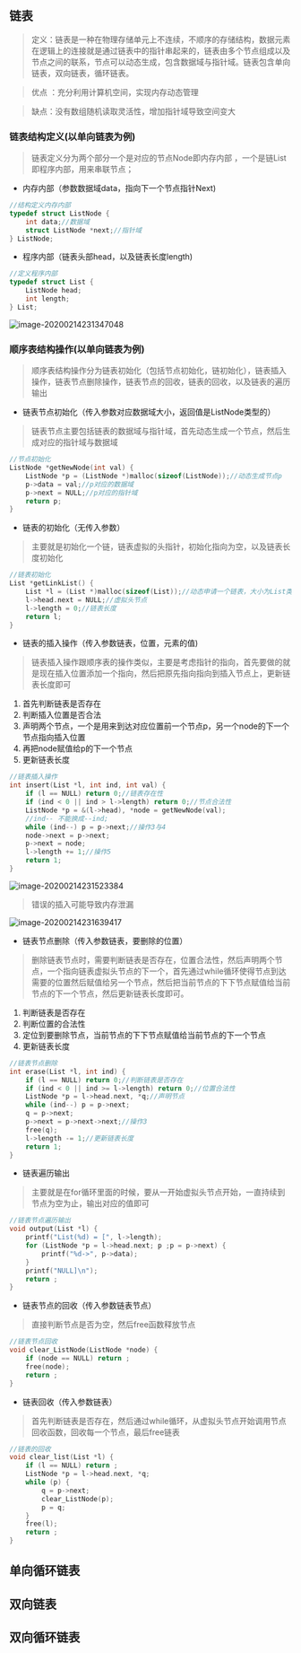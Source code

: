 ## 链表

> 定义：链表是一种在物理存储单元上不连续，不顺序的存储结构，数据元素在逻辑上的连接就是通过链表中的指针串起来的，链表由多个节点组成以及节点之间的联系，节点可以动态生成，包含数据域与指针域。链表包含单向链表，双向链表，循环链表。

> 优点 ：充分利用计算机空间，实现内存动态管理

> 缺点：没有数组随机读取灵活性，增加指针域导致空间变大

### 链表结构定义(以单向链表为例)

> 链表定义分为两个部分一个是对应的节点Node即内存内部 ，一个是链List即程序内部，用来串联节点；

- 内存内部（参数数据域data，指向下一个节点指针Next)

``` c
//结构定义内存内部
typedef struct ListNode {
	int data;//数据域 
	struct ListNode *next;//指针域 
} ListNode;
```

- 程序内部（链表头部head，以及链表长度length)

``` c
//定义程序内部
typedef struct List {
	ListNode head;
	int length; 
} List;
```

![image-20200214231347048](https://github.com/hello-sources/Relative_Things/blob/master/img/Data-Structure_img/image-20200214231347048.png?raw=true)

### 顺序表结构操作(以单向链表为例)

> 顺序表结构操作分为链表初始化（包括节点初始化，链初始化），链表插入操作，链表节点删除操作，链表节点的回收，链表的回收，以及链表的遍历输出

- 链表节点初始化（传入参数对应数据域大小，返回值是ListNode类型的）

> 链表节点主要包括链表的数据域与指针域，首先动态生成一个节点，然后生成对应的指针域与数据域

``` c
//节点初始化 
ListNode *getNewNode(int val) {
	ListNode *p = (ListNode *)malloc(sizeof(ListNode));//动态生成节点p
	p->data = val;//p对应的数据域
	p->next = NULL;//p对应的指针域
	return p;
} 
```

- 链表的初始化（无传入参数）

> 主要就是初始化一个链，链表虚拟的头指针，初始化指向为空，以及链表长度初始化

``` c
//链表初始化
List *getLinkList() {
	List *l = (List *)malloc(sizeof(List));//动态申请一个链表，大小为List类型
	l->head.next = NULL;//虚拟头节点
	l->length = 0;//链表长度
	return l;
}
```

- 链表的插入操作（传入参数链表，位置，元素的值)

> 链表插入操作跟顺序表的操作类似，主要是考虑指针的指向，首先要做的就是现在插入位置添加一个指向，然后把原先指向指向到插入节点上，更新链表长度即可

1. 首先判断链表是否存在
2. 判断插入位置是否合法
3. 声明两个节点，一个是用来到达对应位置前一个节点p，另一个node的下一个节点指向插入位置
4. 再把node赋值给p的下一个节点
5. 更新链表长度

``` c
//链表插入操作
int insert(List *l, int ind, int val) {
	if (l == NULL) return 0;//链表存在性
	if (ind < 0 || ind > l->length) return 0;//节点合法性
	ListNode *p = &(l->head), *node = getNewNode(val);
	//ind-- 不能换成--ind; 
	while (ind--) p = p->next;//操作3与4
	node->next = p->next;
	p->next = node;
	l->length += 1;//操作5
	return 1;
} 
```

![image-20200214231523384](https://github.com/hello-sources/Relative_Things/blob/master/img/Data-Structure_img/image-20200214231523384.png?raw=true)

> 错误的插入可能导致内存泄漏

![image-20200214231639417](https://github.com/hello-sources/Relative_Things/blob/master/img/Data-Structure_img/image-20200214231639417.png?raw=true)

- 链表节点删除（传入参数链表，要删除的位置）

> 删除链表节点时，需要判断链表是否存在，位置合法性，然后声明两个节点，一个指向链表虚拟头节点的下一个，首先通过while循环使得节点到达需要的位置然后赋值给另一个节点，然后把当前节点的下下节点赋值给当前节点的下一个节点，然后更新链表长度即可。

1. 判断链表是否存在
2. 判断位置的合法性
3. 定位到要删除节点，当前节点的下下节点赋值给当前节点的下一个节点
4. 更新链表长度

``` c
//链表节点删除
int erase(List *l, int ind) {
	if (l == NULL) return 0;//判断链表是否存在
	if (ind < 0 || ind >= l->length) return 0;//位置合法性
	ListNode *p = l->head.next, *q;//声明节点
	while (ind--) p = p->next;
	q = p->next;
	p->next = p->next->next;//操作3
	free(q);
	l->length -= 1;//更新链表长度
	return 1; 
} 
```

- 链表遍历输出

> 主要就是在for循环里面的时候，要从一开始虚拟头节点开始，一直持续到节点为空为止，输出对应的值即可

``` c
//链表节点遍历输出
void output(List *l) {
	printf("List(%d) = [", l->length);
	for (ListNode *p = l->head.next; p ;p = p->next) {
		printf("%d->", p->data);
	}
	printf("NULL]\n");
	return ;
}
```

- 链表节点的回收（传入参数链表节点）

> 直接判断节点是否为空，然后free函数释放节点

``` c
//链表节点回收 
void clear_ListNode(ListNode *node) {
	if (node == NULL) return ;
	free(node);
	return ;
}
```

- 链表回收（传入参数链表）

> 首先判断链表是否存在，然后通过while循环，从虚拟头节点开始调用节点回收函数，回收每一个节点，最后free链表

``` c
//链表的回收 
void clear_list(List *l) {
	if (l == NULL) return ;
	ListNode *p = l->head.next, *q;
	while (p) {
		q = p->next;
		clear_ListNode(p);
		p = q;
	}
	free(l);
	return ; 
}
```

## 单向循环链表

## 双向链表

## 双向循环链表

